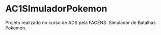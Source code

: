 # AC1SImuladorPokemon
Projeto realizado no curso de ADS pela FACENS. Simulador de Batalhas Pokemon.
